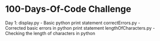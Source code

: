 # 100-Days-Of-Code Challenge
Day 1:
    display.py - Basic python print statement
    correctErrors.py - Corrected basic errors in python print statement
    lengthOfCharacters.py - Checking the length of characters in python
